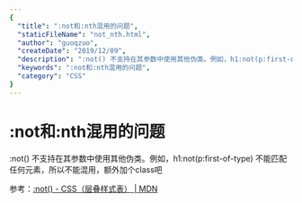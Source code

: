 ```yaml
---
{
  "title": ":not和:nth混用的问题",
  "staticFileName": "not_nth.html",
  "author": "guoqzuo",
  "createDate": "2019/12/09",
  "description": ":not() 不支持在其参数中使用其他伪类。例如，h1:not(p:first-of-type) 不能匹配任何元素，所以不能混用，额外加个class吧",
  "keywords": ":not和:nth混用的问题",
  "category": "CSS"
}
---
```

# :not和:nth混用的问题

:not() 不支持在其参数中使用其他伪类。例如，h1:not(p:first-of-type) 不能匹配任何元素，所以不能混用，额外加个class吧

参考：[:not() - CSS（层叠样式表） | MDN](https://developer.mozilla.org/zh-CN/docs/Web/CSS/:not)
